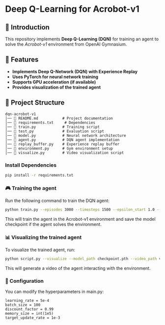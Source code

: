 # Deep Q-Learning for Acrobot-v1

## 🚀 Introduction
This repository implements **Deep Q-Learning (DQN)** for training an agent to solve the *Acrobot-v1* environment from OpenAI Gymnasium.

## 📌 Features
- **Implements Deep Q-Network (DQN) with Experience Replay**
- **Uses PyTorch for neural network training**
- **Supports GPU acceleration (if available)**
- **Provides visualization of the trained agent**

## 📂 Project Structure
```plaintext
dqn-acrobot-v1
│── 📜 README.md           # Project documentation
│── 📜 requirements.txt     # Dependencies
│── 📜 train.py            # Training script
│── 📜 test.py             # Evaluation script
│── 📜 model.py            # Neural network architecture
│── 📜 agent.py            # DQN agent implementation
│── 📜 replay_buffer.py    # Experience replay buffer
│── 📜 environment.py      # Gym environment setup
│── 📜 visualize.py        # Video visualization script
```
###  Install Dependencies
```bash
pip install -r requirements.txt
```
### 🎮 Training the agent
Run the following command to train the DQN agent:
```bash
python train.py --episodes 3000 --timesteps 1500 --epsilon_start 1.0 --epsilon_end 0.05 --epsilon_decay 0.99 --model_path "trained_model.pth"
```
This will train the agent in the Acrobot-v1 environment and save the model checkpoint if the agent solves the environment.
### 📊 Visualizing the trained agent
To visualize the trained agent, run:
```bash
python script.py --visualize --model_path checkpoint.pth --video_path video.mp4
```
This will generate a video of the agent interacting with the environment.
### 📝 Configuration

You can modify the hyperparameters in main.py:
```
learning_rate = 5e-4
batch_size = 100
discount_factor = 0.99
memory_size = int(1e5)
target_update_rate = 1e-3
```
